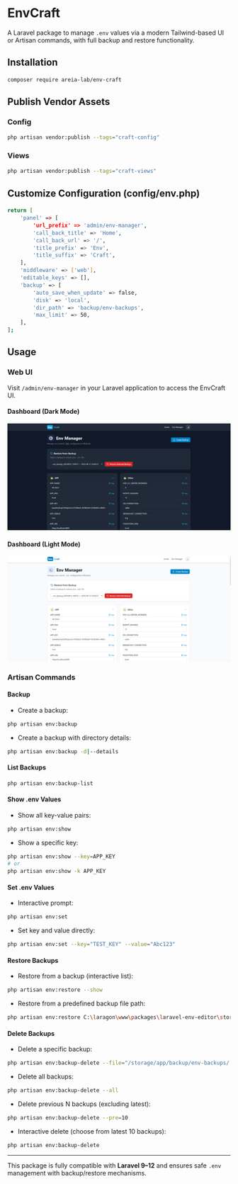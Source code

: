 # EnvCraft

A Laravel package to manage `.env` values via a modern Tailwind-based UI or Artisan commands, with full backup and restore functionality.

## Installation

```bash
composer require areia-lab/env-craft
```

## Publish Vendor Assets

### Config

```bash
php artisan vendor:publish --tags="craft-config"
```

### Views

```bash
php artisan vendor:publish --tags="craft-views"
```

## Customize Configuration (config/env.php)

```bash
return [
    'panel' => [
        'url_prefix' => 'admin/env-manager',
        'call_back_title' => 'Home',
        'call_back_url' => '/',
        'title_prefix' => 'Env',
        'title_suffix' => 'Craft',
    ],
    'middleware' => ['web'],
    'editable_keys' => [],
    'backup' => [
        'auto_save_when_update' => false,
        'disk' => 'local',
        'dir_path' => 'backup/env-backups',
        'max_limit' => 50,
    ],
];
```

## Usage

### Web UI

Visit `/admin/env-manager` in your Laravel application to access the EnvCraft UI.

#### Dashboard (Dark Mode)

![Dark Dashboard](public/images/dashboard-dark.png)

#### Dashboard (Light Mode)

![Light Dashboard](public/images/dashboard-light.png)

### Artisan Commands

#### Backup

- Create a backup:

```bash
php artisan env:backup
```

- Create a backup with directory details:

```bash
php artisan env:backup -d|--details
```

#### List Backups

```bash
php artisan env:backup-list
```

#### Show .env Values

- Show all key-value pairs:

```bash
php artisan env:show
```

- Show a specific key:

```bash
php artisan env:show --key=APP_KEY
# or
php artisan env:show -k APP_KEY
```

#### Set .env Values

- Interactive prompt:

```bash
php artisan env:set
```

- Set key and value directly:

```bash
php artisan env:set --key="TEST_KEY" --value="Abc123"
```

#### Restore Backups

- Restore from a backup (interactive list):

```bash
php artisan env:restore --show
```

- Restore from a predefined backup file path:

```bash
php artisan env:restore C:\laragon\www\packages\laravel-env-editor\storage\app\backup\env-backups\.env_backup_20250913_104031
```

#### Delete Backups

- Delete a specific backup:

```bash
php artisan env:backup-delete --file="/storage/app/backup/env-backups/.env_backup_20250913_141200"
```

- Delete all backups:

```bash
php artisan env:backup-delete --all
```

- Delete previous N backups (excluding latest):

```bash
php artisan env:backup-delete --pre=10
```

- Interactive delete (choose from latest 10 backups):

```bash
php artisan env:backup-delete
```

---

This package is fully compatible with **Laravel 9–12** and ensures safe `.env` management with backup/restore mechanisms.
